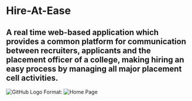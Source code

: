 # Hire-At-Ease
## A real time web-based application which provides a common platform for communication between recruiters, applicants and the placement officer of a college, making hiring an easy process by managing all major placement cell activities.
![GitHub Logo](/public/display/hm1.jpeg)
Format: ![Home Page](url)
